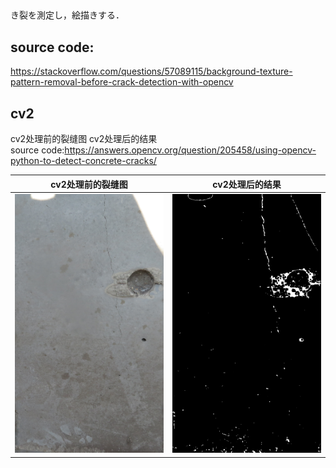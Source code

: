 ##
き裂を測定し，絵描きする．


## source code:
https://stackoverflow.com/questions/57089115/background-texture-pattern-removal-before-crack-detection-with-opencv

## cv2
cv2处理前的裂缝图
cv2处理后的结果  
source code:https://answers.opencv.org/question/205458/using-opencv-python-to-detect-concrete-cracks/

<!-- <p float="center">
  <img src="fig/rr2.png"width="40%"/><img src="fig/result-rr2.png" width="40%"/>
</p> -->

cv2处理前的裂缝图           |  cv2处理后的结果 
:-------------------------:|:-------------------------:
![](fig/rr2.png)  |  ![](fig/result-rr2.png)

